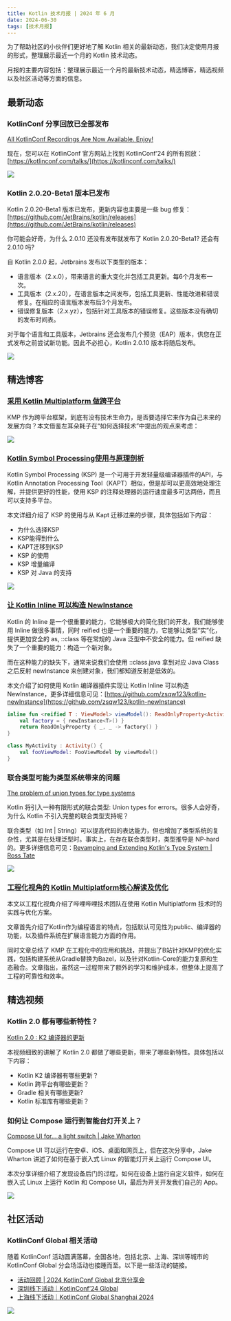 ```yaml
---
title: Kotlin 技术月报 | 2024 年 6 月
date: 2024-06-30
tags: [技术月报]
---
```


为了帮助社区的小伙伴们更好地了解 Kotlin 相关的最新动态，我们决定使用月报的形式，整理展示最近一个月的 Kotlin 技术动态。

月报的主要内容包括：整理展示最近一个月的最新技术动态，精选博客，精选视频以及社区活动等方面的信息。

## 最新动态
### KotlinConf 分享回放已全部发布
[All KotlinConf Recordings Are Now Available. Enjoy!](https://blog.jetbrains.com/kotlin/2024/06/kotlinconf24-recordings/)

现在，您可以在 KotlinConf 官方网站上找到 KotlinConf’24 的所有回放：[https://kotlinconf.com/talks/](https://kotlinconf.com/talks/)

![](https://raw.gitmirror.com/RicardoJiang/resource/main/2024/june/p21.jpg)

### Kotlin 2.0.20-Beta1 版本已发布
Kotlin 2.0.20-Beta1 版本已发布，更新内容也主要是一些 bug 修复：[https://github.com/JetBrains/kotlin/releases](https://github.com/JetBrains/kotlin/releases)

你可能会好奇，为什么 2.0.10 还没有发布就发布了 Kotlin 2.0.20-Beta1? 还会有 2.0.10 吗?

自 Kotlin 2.0.0 起，Jetbrains 发布以下类型的版本：

- 语言版本（2.x.0），带来语言的重大变化并包括工具更新。每6个月发布一次。
- 工具版本（2.x.20），在语言版本之间发布，包括工具更新、性能改进和错误修复。在相应的语言版本发布后3个月发布。
- 错误修复版本（2.x.yz），包括针对工具版本的错误修复。这些版本没有确切的发布时间表。

对于每个语言和工具版本，Jetbrains 还会发布几个预览（EAP）版本，供您在正式发布之前尝试新功能。因此不必担心，Kotlin 2.0.10 版本将随后发布。

![](https://raw.gitmirror.com/RicardoJiang/resource/main/2024/june/p20.jpg)

## 精选博客
### [采用 Kotlin Multiplatform 做跨平台](https://juejin.cn/post/7375586227984711689)
KMP 作为跨平台框架，到底有没有技术生命力，是否要选择它来作为自己未来的发展方向？本文借鉴左耳朵耗子在“如何选择技术”中提出的观点来考虑：

![](https://raw.gitmirror.com/RicardoJiang/resource/main/2024/june/p22.png)

### [Kotlin Symbol Processing使用与原理剖析](https://juejin.cn/post/7378079761817862181)
Kotlin Symbol Processing (KSP) 是一个可用于开发轻量级编译器插件的API，与Kotlin Annotation Processing Tool（KAPT）相似，但是却可以更高效地处理注解，并提供更好的性能，使用 KSP 的注释处理器的运行速度最多可达两倍，而且可以支持多平台。

本文详细介绍了 KSP 的使用与从 Kapt 迁移过来的步骤，具体包括如下内容：

- 为什么选择KSP
- KSP能得到什么
- KAPT迁移到KSP
- KSP 的使用
- KSP 增量编译
- KSP 对 Java 的支持

![](https://raw.gitmirror.com/RicardoJiang/resource/main/2024/june/p23.jpg)

### [让 Kotlin Inline 可以构造 NewInstance](https://juejin.cn/post/7382931501610647592)
Kotlin 的 Inline 是一个很重要的能力，它能够极大的简化我们的开发，我们能够使用 Inline 做很多事情，同时 reified 也是一个重要的能力，它能够让类型“实”化，提供更加安全的 as, ::class 等在常规的 Java 泛型中不安全的能力。但 reified 缺失了一个重要的能力：构造一个新对象。

而在这种能力的缺失下，通常来说我们会使用 ::class.java 拿到对应 Java Class 之后反射 newInstance 来创建对象，我们都知道反射是低效的。

本文介绍了如何使用 Kotlin 编译器插件实现让 Kotlin Inline 可以构造 NewInstance，更多详细信息可见：[https://github.com/zsqw123/kotlin-newInstance](https://github.com/zsqw123/kotlin-newInstance)

```kotlin
inline fun <reified T : ViewModel> viewModel(): ReadOnlyProperty<Activity, T> {
    val factory = { newInstance<T>() }
    return ReadOnlyProperty { _, _ -> factory() }
}

class MyActivity : Activity() {
    val fooViewModel: FooViewModel by viewModel()
}
```

### 联合类型可能为类型系统带来的问题
[The problem of union types for type systems](https://kt.academy/article/union-types-into)

Kotlin 将引入一种有限形式的联合类型: Union types for errors。很多人会好奇，为什么 Kotlin 不引入完整的联合类型支持呢？

联合类型（如 Int | String）可以提高代码的表达能力，但也增加了类型系统的复杂性，尤其是在处理泛型时。事实上，在存在联合类型时，类型推导是 NP-hard 的。更多详细信息可见：[Revamping and Extending Kotlin's Type System | Ross Tate](https://www.youtube.com/watch?v=3uNpmhHwkuQ&t=182s)

![](https://raw.gitmirror.com/RicardoJiang/resource/main/2024/june/p24.webp)

### [工程化视角的 Kotlin Multiplatform核心解读及优化](https://mp.weixin.qq.com/s/nRmwpSGlFgvROs1lRVuAIw)
本文以工程化视角介绍了哔哩哔哩技术团队在使用 Kotlin Multiplatform 技术时的实践与优化方案。

文章首先介绍了Kotlin作为编程语言的特点，包括默认可见性为public、编译器的功能，以及插件系统在扩展语言能力方面的作用。

同时文章总结了 KMP 在工程化中的应用和挑战，并提出了B站针对KMP的优化实践，包括构建系统从Gradle替换为Bazel，以及针对Kotlin-Core的能力复原和生态融合。文章指出，虽然这一过程带来了额外的学习和维护成本，但整体上提高了工程的可靠性和效率。

## 精选视频
### Kotlin 2.0 都有哪些新特性？
[Kotlin 2.0 : K2 编译器的更新](https://www.bilibili.com/video/BV19S411w7uc/)

本视频细致的讲解了 Kotlin 2.0 都做了哪些更新，带来了哪些新特性。具体包括以下内容：

- Kotlin K2 编译器有哪些更新？
- Kotlin 跨平台有哪些更新？
- Gradle 相关有哪些更新?
- Kotlin 标准库有哪些更新？

### 如何让 Compose 运行到智能台灯开关上？
[Compose UI for... a light switch | Jake Wharton](https://www.youtube.com/watch?v=D0P5Lb-2uCY&t=269s)

Compose UI 可以运行在安卓、iOS、桌面和网页上，但在这次分享中，Jake Wharton 讲述了如何在基于嵌入式 Linux 的智能灯开关上运行 Compose UI。

本次分享详细介绍了发现设备后门的过程，如何在设备上运行自定义软件，如何在嵌入式 Linux 上运行 Kotlin 和 Compose UI，最后为开关开发我们自己的 App。

![](https://raw.gitmirror.com/RicardoJiang/resource/main/2024/june/p26.png)

## 社区活动
### KotlinConf Global 相关活动
随着 KotlinConf 活动圆满落幕，全国各地，包括北京、上海、深圳等城市的 KotlinConf Global 分会场活动也接踵而至。以下是一些活动的链接。

- [活动回顾 | 2024 KotlinConf Global 北京分享会](https://mp.weixin.qq.com/s/4gl1fg0Gt0HopPPN1PT16w)
- [深圳线下活动｜KotlinConf’24 Global](https://mp.weixin.qq.com/s/sa0iHGbSTyJMExgT05p1pA)
- [上海线下活动｜KotlinConf Global Shanghai 2024](https://mp.weixin.qq.com/s/rRupsWHvxUqR_8Yx6M-XFg)

![](https://raw.gitmirror.com/RicardoJiang/resource/main/2024/may/kotlinconf-global.webp)